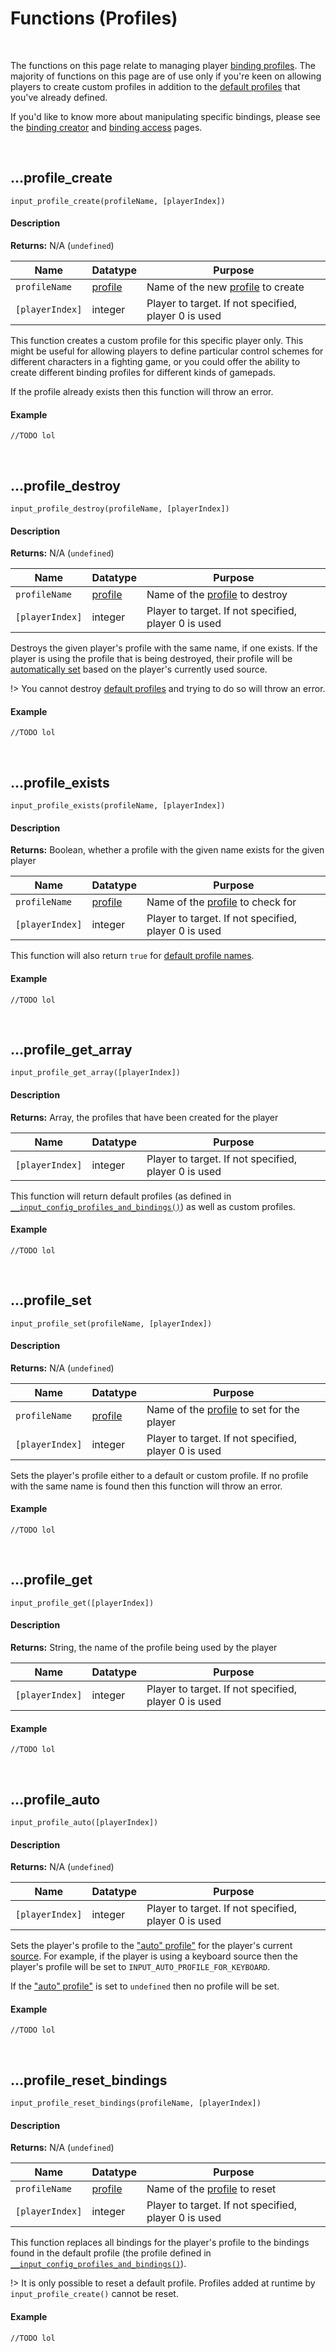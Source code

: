 # Functions (Profiles)

&nbsp;

The functions on this page relate to managing player [binding profiles](Profiles). The majority of functions on this page are of use only if you're keen on allowing players to create custom profiles in addition to the [default profiles](Profiles) that you've already defined.

If you'd like to know more about manipulating specific bindings, please see the [binding creator](Functions-(Binding-Creators)) and [binding access](Functions-(Binding-Access)) pages.

&nbsp;

## …profile_create

`input_profile_create(profileName, [playerIndex])`

<!-- tabs:start -->

#### **Description**

**Returns:** N/A (`undefined`)

|Name           |Datatype           |Purpose                                             |
|---------------|-------------------|----------------------------------------------------|
|`profileName`  |[profile](Profiles)|Name of the new [profile](Profiles) to create       |
|`[playerIndex]`|integer            |Player to target. If not specified, player 0 is used|

This function creates a custom profile for this specific player only. This might be useful for allowing players to define particular control schemes for different characters in a fighting game, or you could offer the ability to create different binding profiles for different kinds of gamepads.

If the profile already exists then this function will throw an error.

#### **Example**

```gml
//TODO lol
```

<!-- tabs:end -->

&nbsp;

## …profile_destroy

`input_profile_destroy(profileName, [playerIndex])`

<!-- tabs:start -->

#### **Description**

**Returns:** N/A (`undefined`)

|Name           |Datatype           |Purpose                                             |
|---------------|-------------------|----------------------------------------------------|
|`profileName`  |[profile](Profiles)|Name of the [profile](Profiles) to destroy          |
|`[playerIndex]`|integer            |Player to target. If not specified, player 0 is used|

Destroys the given player's profile with the same name, if one exists. If the player is using the profile that is being destroyed, their profile will be [automatically set]() based on the player's currently used source.

!> You cannot destroy [default profiles](Profiles) and trying to do so will throw an error.

#### **Example**

```gml
//TODO lol
```

<!-- tabs:end -->

&nbsp;

## …profile_exists

`input_profile_exists(profileName, [playerIndex])`

<!-- tabs:start -->

#### **Description**

**Returns:** Boolean, whether a profile with the given name exists for the given player

|Name           |Datatype           |Purpose                                             |
|---------------|-------------------|----------------------------------------------------|
|`profileName`  |[profile](Profiles)|Name of the [profile](Profiles) to check for        |
|`[playerIndex]`|integer            |Player to target. If not specified, player 0 is used|

This function will also return `true` for [default profile names](Profiles).

#### **Example**

```gml
//TODO lol
```

<!-- tabs:end -->

&nbsp;

## …profile_get_array

`input_profile_get_array([playerIndex])`

<!-- tabs:start -->

#### **Description**

**Returns:** Array, the profiles that have been created for the player

|Name           |Datatype|Purpose                                             |
|---------------|--------|----------------------------------------------------|
|`[playerIndex]`|integer |Player to target. If not specified, player 0 is used|

This function will return default profiles (as defined in [`__input_config_profiles_and_bindings()`](Configuration?id=profiles-and-bindings)) as well as custom profiles.

#### **Example**

```gml
//TODO lol
```

<!-- tabs:end -->

&nbsp;

## …profile_set

`input_profile_set(profileName, [playerIndex])`

<!-- tabs:start -->

#### **Description**

**Returns:** N/A (`undefined`)

|Name           |Datatype           |Purpose                                              |
|---------------|-------------------|-----------------------------------------------------|
|`profileName`  |[profile](Profiles)|Name of the [profile](Profiles) to set for the player|
|`[playerIndex]`|integer            |Player to target. If not specified, player 0 is used |

Sets the player's profile either to a default or custom profile. If no profile with the same name is found then this function will throw an error.

#### **Example**

```gml
//TODO lol
```

<!-- tabs:end -->

&nbsp;

## …profile_get

`input_profile_get([playerIndex])`

<!-- tabs:start -->

#### **Description**

**Returns:** String, the name of the profile being used by the player

|Name           |Datatype|Purpose                                             |
|---------------|--------|----------------------------------------------------|
|`[playerIndex]`|integer |Player to target. If not specified, player 0 is used|

#### **Example**

```gml
//TODO lol
```

<!-- tabs:end -->

&nbsp;

## …profile_auto

`input_profile_auto([playerIndex])`

<!-- tabs:start -->

#### **Description**

**Returns:** N/A (`undefined`)

|Name           |Datatype|Purpose                                             |
|---------------|--------|----------------------------------------------------|
|`[playerIndex]`|integer |Player to target. If not specified, player 0 is used|

Sets the player's profile to the ["auto" profile"](Configuration?id=profiles-and-bindings) for the player's current [source](Input-Sources). For example, if the player is using a keyboard source then the player's profile will be set to `INPUT_AUTO_PROFILE_FOR_KEYBOARD`.

If the ["auto" profile"](Configuration?id=profiles-and-bindings) is set to `undefined` then no profile will be set.

#### **Example**

```gml
//TODO lol
```

<!-- tabs:end -->

&nbsp;

## …profile_reset_bindings

`input_profile_reset_bindings(profileName, [playerIndex])`

<!-- tabs:start -->

#### **Description**

**Returns:** N/A (`undefined`)

|Name           |Datatype           |Purpose                                             |
|---------------|-------------------|----------------------------------------------------|
|`profileName`  |[profile](Profiles)|Name of the [profile](Profiles) to reset            |
|`[playerIndex]`|integer            |Player to target. If not specified, player 0 is used|

This function replaces all bindings for the player's profile to the bindings found in the default profile (the profile defined in [`__input_config_profiles_and_bindings()`](Configuration?id=profiles-and-bindings)).

!> It is only possible to reset a default profile. Profiles added at runtime by `input_profile_create()` cannot be reset.

#### **Example**

```gml
//TODO lol
```

<!-- tabs:end -->